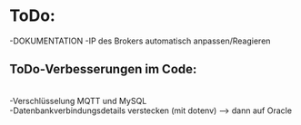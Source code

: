 <h1>ToDo:</h1>

-DOKUMENTATION
-IP des Brokers automatisch anpassen/Reagieren

<h2>ToDo-Verbesserungen im Code:</h2><br>
    -Verschlüsselung MQTT und MySQL<br>
    -Datenbankverbindungsdetails verstecken (mit dotenv) --> dann auf Oracle<br>

